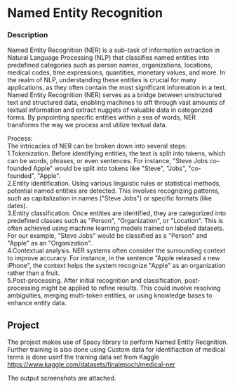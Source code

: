 # Named Entity Recognition

### Description
Named Entity Recognition (NER) is a sub-task of information extraction in Natural Language Processing (NLP) that classifies named entities into predefined categories such as person names, organizations, locations, medical codes, time expressions, quantities, monetary values, and more. In the realm of NLP, understanding these entities is crucial for many applications, as they often contain the most significant information in a text.    
Named Entity Recognition (NER) serves as a bridge between unstructured text and structured data, enabling machines to sift through vast amounts of textual information and extract nuggets of valuable data in categorized forms. By pinpointing specific entities within a sea of words, NER transforms the way we process and utilize textual data.   

Process:   
The intricacies of NER can be broken down into several steps:   
1.Tokenization. Before identifying entities, the text is split into tokens, which can be words, phrases, or even sentences. For instance, "Steve Jobs co-founded Apple" would be split into tokens like "Steve", "Jobs", "co-founded", "Apple".    
2.Entity identification. Using various linguistic rules or statistical methods, potential named entities are detected. This involves recognizing patterns, such as capitalization in names ("Steve Jobs") or specific formats (like dates).    
3.Entity classification. Once entities are identified, they are categorized into predefined classes such as "Person", "Organization", or "Location". This is often achieved using machine learning models trained on labeled datasets. For our example, "Steve Jobs" would be classified as a "Person" and "Apple" as an "Organization".    
4.Contextual analysis. NER systems often consider the surrounding context to improve accuracy. For instance, in the sentence "Apple released a new iPhone", the context helps the system recognize "Apple" as an organization rather than a fruit.    
5.Post-processing. After initial recognition and classification, post-processing might be applied to refine results. This could involve resolving ambiguities, merging multi-token entities, or using knowledge bases to enhance entity data.   

## Project
The project makes use of Spacy library to perform Named Entity Recgnition.  
Further training is also done using Custom data for identifiaction of medical terms is done usinf the training data set from Kaggle    
https://www.kaggle.com/datasets/finalepoch/medical-ner

The output screenshots are attached.
